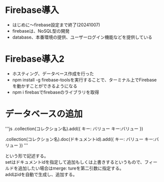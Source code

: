 # Firebase導入
- はじめに～firebase設定まで終了(20241007)  
- firebaseは、NoSQL型の開発
- database、本番環境の提供、ユーザーログイン機能などを提供している

# Firebase導入2
- ホスティング、データベース作成を行った  
- npm install -g firebase-toolsを実行することで、ターミナル上でFirebaseを動かすことができるようになる
-  npm i firebasでfirebaseのライブラリを取得

# データベースの追加
'''js
.collection(コレクション名).add({
キー: バリュー
キー:バリュー
})

.collection(コレクション名).doc(ドキュメントid).add({
キー: バリュー
キー:バリュー
})
'''

という形で記述する。  
setはドキュメントidを指定して追加もしくは上書きするというもので、フィールドを追加したい場合はmerge: tureを第二引数に指定する。  
addはidを自動で生成し、追加する。
